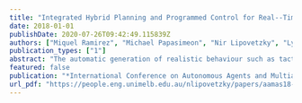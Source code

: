 ```yaml
---
title: "Integrated Hybrid Planning and Programmed Control for Real--Time UAV Maneuvering"
date: 2018-01-01
publishDate: 2020-07-26T09:42:49.115839Z
authors: ["Miquel Ramirez", "Michael Papasimeon", "Nir Lipovetzky", "Lyndon Benke", "Tim Miller", "Adrian R Pearce", "Enrico Scala", "Mohammad Zamani"]
publication_types: ["1"]
abstract: "The automatic generation of realistic behaviour such as tactical intercepts for Unmanned Aerial Vehicles (UAV) in air combat is a challenging problem. State-of-the-art solutions propose hand–crafted algorithms and heuristics whose performance depends heavily on the initial conditions and aerodynamic properties of the UAVs involved. This paper shows how to employ domain–independent planners, embedded into professional multi–agent simulations, to implement two–level Model Predictive Control (MPC) hybrid control systems for simulated UAVs. We compare the performance of controllers using planners with others based on behaviour trees that implement real world tactics. Our results indicate that hybrid planners derive novel and effective tactics from first principles inherent to the dynamical constraints UAVs are subject to."
featured: false
publication: "*International Conference on Autonomous Agents and Multiagent Systems (AAMAS)*"
url_pdf: "https://people.eng.unimelb.edu.au/nlipovetzky/papers/aamas18-uav.pdf"
---
```



